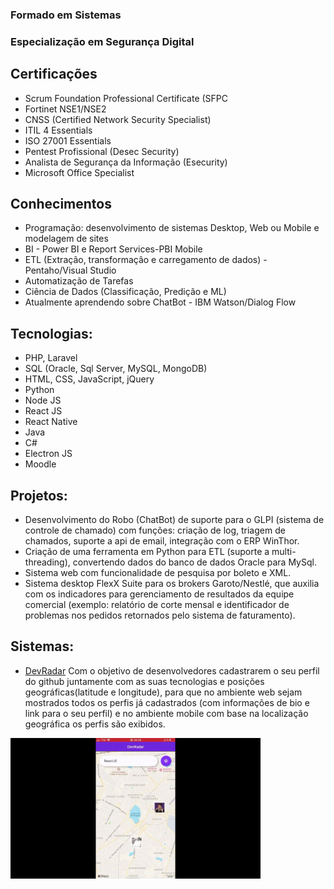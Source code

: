 ### Formado em Sistemas
### Especialização em Segurança Digital

## Certificações
* Scrum Foundation Professional Certificate (SFPC
* Fortinet NSE1/NSE2
* CNSS (Certified Network Security Specialist)
* ITIL 4 Essentials
* ISO 27001 Essentials
* Pentest Profissional (Desec Security)
* Analista de Segurança da Informação (Esecurity)
* Microsoft Office Specialist

## Conhecimentos
* Programação: desenvolvimento de sistemas Desktop, Web ou Mobile e modelagem de sites
* BI - Power BI e Report Services-PBI Mobile
* ETL (Extração, transformação e carregamento de dados) - Pentaho/Visual Studio
* Automatização de Tarefas
* Ciência de Dados (Classificação, Predição e ML)
* Atualmente aprendendo sobre ChatBot - IBM Watson/Dialog Flow

## Tecnologias:
* PHP, Laravel
* SQL (Oracle, Sql Server, MySQL, MongoDB)
* HTML, CSS, JavaScript, jQuery
* Python
* Node JS
* React JS
* React Native
* Java
* C#
* Electron JS
* Moodle

## Projetos:
* Desenvolvimento do Robo (ChatBot) de suporte para o GLPI (sistema de controle de chamado) com funções: criação de log, triagem de chamados, suporte a api de email, integração com o ERP WinThor.
* Criação de uma ferramenta em Python para ETL (suporte a multi-threading), convertendo dados do banco de dados Oracle para MySql.
* Sistema web com funcionalidade de pesquisa por boleto e XML.
* Sistema desktop FlexX Suite para os brokers Garoto/Nestlé, que auxilia com os indicadores para gerenciamento de resultados da equipe comercial (exemplo: relatório de corte mensal e identificador de problemas nos pedidos retornados pelo sistema de faturamento).

## Sistemas:
* [DevRadar](https://github.com/Matheuscruztj/Semana_Omnistack_10/blob/master/README.md)
Com o objetivo de desenvolvedores cadastrarem o seu perfil do github juntamente com as suas tecnologias e posições geográficas(latitude e longitude), para que no ambiente web sejam mostrados todos os perfis já cadastrados (com informações de bio e link para o seu perfil) e no ambiente mobile com base na localização geográfica os perfis são exibidos.
<img align="" src="https://github.com/Matheuscruztj/Semana_Omnistack_10/blob/master/poc/inscricao_real_time.gif" width="400" alt="Demonstrativo novo cadastro durante a busca atual">
